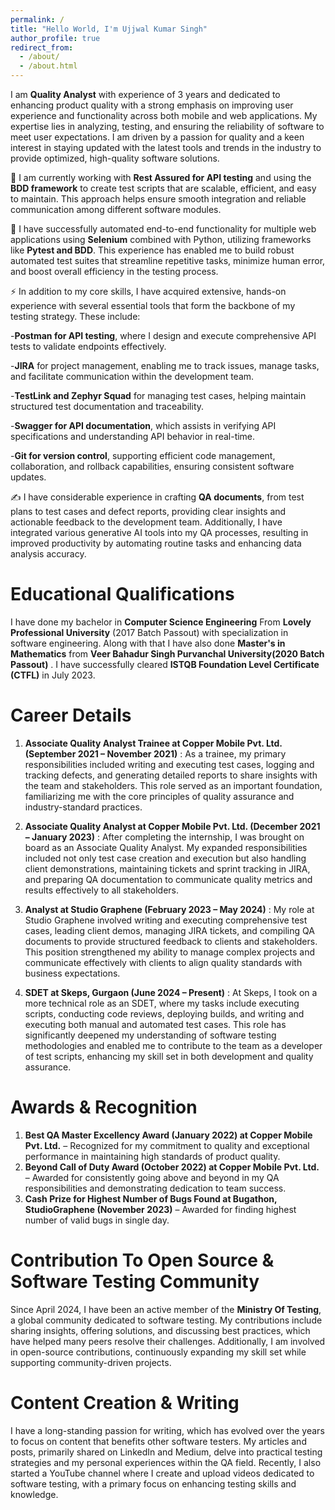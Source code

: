 ```yaml
---
permalink: /
title: "Hello World, I'm Ujjwal Kumar Singh"
author_profile: true
redirect_from: 
  - /about/
  - /about.html
---
```



I am **Quality Analyst** with experience of 3 years and dedicated to enhancing product quality with a strong emphasis on improving user experience and functionality across both mobile and web applications. My expertise lies in analyzing, testing, and ensuring the reliability of software to meet user expectations. I am driven by a passion for quality and a keen interest in staying updated with the latest tools and trends in the industry to provide optimized, high-quality software solutions.

🌱 I am currently working with **Rest Assured for API testing** and using the **BDD framework** to create test scripts that are scalable, efficient, and easy to maintain. This approach helps ensure smooth integration and reliable communication among different software modules.

💞️ I have successfully automated end-to-end functionality for multiple web applications using **Selenium** combined with Python, utilizing frameworks like **Pytest and BDD**. This experience has enabled me to build robust automated test suites that streamline repetitive tasks, minimize human error, and boost overall efficiency in the testing process.

⚡ In addition to my core skills, I have acquired extensive, hands-on experience with several essential tools that form the backbone of my testing strategy. These include:

-**Postman for API testing**, where I design and execute comprehensive API tests to validate endpoints effectively.

-**JIRA** for project management, enabling me to track issues, manage tasks, and facilitate communication within the development team.

-**TestLink and Zephyr Squad** for managing test cases, helping maintain structured test documentation and traceability.

-**Swagger for API documentation**, which assists in verifying API specifications and understanding API behavior in real-time.

-**Git for version control**, supporting efficient code management, collaboration, and rollback capabilities, ensuring consistent software updates.

✍️ I have considerable experience in crafting **QA documents**, from test plans to test cases and defect reports, providing clear insights and actionable feedback to the development team. Additionally, I have integrated various generative AI tools into my QA processes, resulting in improved productivity by automating routine tasks and enhancing data analysis accuracy.

Educational Qualifications
======
I have done my bachelor in **Computer Science Engineering** From **Lovely Professional University** (2017 Batch Passout) with specialization in software engineering. Along with that I have also done **Master's in Mathematics** from **Veer Bahadur Singh Purvanchal University(2020 Batch Passout)** . 
I have successfully cleared **ISTQB Foundation Level Certificate (CTFL)** in July 2023.


Career Details 
======

1. **Associate Quality Analyst Trainee at Copper Mobile Pvt. Ltd. (September 2021 – November 2021)** : As a trainee, my primary responsibilities included writing and executing test cases, logging and tracking defects, and generating detailed reports to share insights with the team and stakeholders. This role served as an important foundation, familiarizing me with the core principles of quality assurance and industry-standard practices.

2. **Associate Quality Analyst at Copper Mobile Pvt. Ltd. (December 2021 – January 2023)** : After completing the internship, I was brought on board as an Associate Quality Analyst. My expanded responsibilities included not only test case creation and execution but also handling client demonstrations, maintaining tickets and sprint tracking in JIRA, and preparing QA documentation to communicate quality metrics and results effectively to all stakeholders.

3. **Analyst at Studio Graphene (February 2023 – May 2024)** : My role at Studio Graphene involved writing and executing comprehensive test cases, leading client demos, managing JIRA tickets, and compiling QA documents to provide structured feedback to clients and stakeholders. This position strengthened my ability to manage complex projects and communicate effectively with clients to align quality standards with business expectations.

4. **SDET at Skeps, Gurgaon (June 2024 – Present)** : At Skeps, I took on a more technical role as an SDET, where my tasks include executing scripts, conducting code reviews, deploying builds, and writing and executing both manual and automated test cases. This role has significantly deepened my understanding of software testing methodologies and enabled me to contribute to the team as a developer of test scripts, enhancing my skill set in both development and quality assurance.


Awards & Recognition
======
1. **Best QA Master Excellency Award (January 2022) at Copper Mobile Pvt. Ltd.** – Recognized for my commitment to quality and exceptional performance in maintaining high standards of product quality.
2. **Beyond Call of Duty Award (October 2022) at Copper Mobile Pvt. Ltd.** – Awarded for consistently going above and beyond in my QA responsibilities and demonstrating dedication to team success.
3. **Cash Prize for Highest Number of Bugs Found at Bugathon, StudioGraphene (November 2023)** – Awarded for finding highest number of valid bugs in single day. 

Contribution To Open Source & Software Testing Community  
======
Since April 2024, I have been an active member of the **Ministry Of Testing**, a global community dedicated to software testing. My contributions include sharing insights, offering solutions, and discussing best practices, which have helped many peers resolve their challenges. Additionally, I am involved in open-source contributions, continuously expanding my skill set while supporting community-driven projects.

Content Creation & Writing
======
I have a long-standing passion for writing, which has evolved over the years to focus on content that benefits other software testers. My articles and posts, primarily shared on LinkedIn and Medium, delve into practical testing strategies and my personal experiences within the QA field. Recently, I also started a YouTube channel where I create and upload videos dedicated to software testing, with a primary focus on enhancing testing skills and knowledge.

